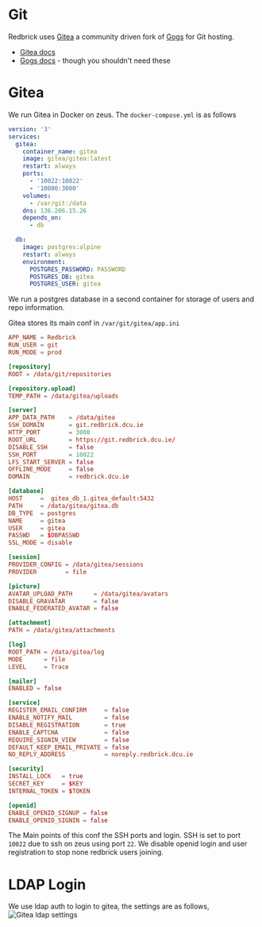 # Git

Redbrick uses [Gitea](https://gitea.io/en-US/) a community driven fork of
[Gogs](https://gogs.io/) for Git hosting.

 - [Gitea docs](https://docs.gitea.io/en-us/)
 - [Gogs docs](https://gogs.io/docs) - though you shouldn't need these

# Gitea

We run Gitea in Docker on zeus. The `docker-compose.yml` is as follows

```yaml
version: '3'
services:
  gitea:
    container_name: gitea
    image: gitea/gitea:latest
    restart: always
    ports:
      - '10022:10022'
      - '10080:3000'
    volumes:
      - /var/git:/data
    dns: 136.206.15.26
    depends_on:
      - db

  db:
    image: postgres:alpine
    restart: always
    environment:
      POSTGRES_PASSWORD: PASSWORD
      POSTGRES_DB: gitea
      POSTGRES_USER: gitea
```

We run a postgres database in a second container for storage of users
and repo information.

Gitea stores its main conf in `/var/git/gitea/app.ini`

``` toml
APP_NAME = Redbrick
RUN_USER = git
RUN_MODE = prod

[repository]
ROOT = /data/git/repositories

[repository.upload]
TEMP_PATH = /data/gitea/uploads

[server]
APP_DATA_PATH    = /data/gitea
SSH_DOMAIN       = git.redbrick.dcu.ie
HTTP_PORT        = 3000
ROOT_URL         = https://git.redbrick.dcu.ie/
DISABLE_SSH      = false
SSH_PORT         = 10022
LFS_START_SERVER = false
OFFLINE_MODE     = false
DOMAIN           = redbrick.dcu.ie

[database]
HOST     =  gitea_db_1.gitea_default:5432
PATH     = /data/gitea/gitea.db
DB_TYPE  = postgres
NAME     = gitea
USER     = gitea
PASSWD   = $DBPASSWD
SSL_MODE = disable

[session]
PROVIDER_CONFIG = /data/gitea/sessions
PROVIDER        = file

[picture]
AVATAR_UPLOAD_PATH      = /data/gitea/avatars
DISABLE_GRAVATAR        = false
ENABLE_FEDERATED_AVATAR = false

[attachment]
PATH = /data/gitea/attachments

[log]
ROOT_PATH = /data/gitea/log
MODE      = file
LEVEL     = Trace

[mailer]
ENABLED = false

[service]
REGISTER_EMAIL_CONFIRM     = false
ENABLE_NOTIFY_MAIL         = false
DISABLE_REGISTRATION       = true
ENABLE_CAPTCHA             = false
REQUIRE_SIGNIN_VIEW        = false
DEFAULT_KEEP_EMAIL_PRIVATE = false
NO_REPLY_ADDRESS           = noreply.redbrick.dcu.ie

[security]
INSTALL_LOCK   = true
SECRET_KEY     = $KEY
INTERNAL_TOKEN = $TOKEN

[openid]
ENABLE_OPENID_SIGNUP = false
ENABLE_OPENID_SIGNIN = false
```

The Main points of this conf the SSH ports and login.
SSH is set to port `10022` due to ssh on zeus using port `22`.
We disable openid login and user registration to stop none redbrick users
joining.

# LDAP Login

We use ldap auth to login to gitea, the settings are as follows,
![Gitea ldap settings](/img/gitea-ldap.png)

